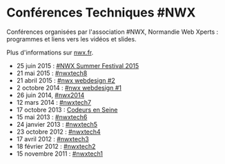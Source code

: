 # Conférences Techniques #NWX

Conférences organisées par l'association #NWX, Normandie Web Xperts : programmes et liens vers les vidéos et slides.

Plus d'informations sur [nwx.fr](http://nwx.fr).

 - 25 juin 2015 : [#NWX Summer Festival 2015](150625-nwx2015.md)
 - 21 mai 2015 : [#nwxtech8](150521-nwxtech8.md)
 - 21 abril 2015 : [#nwx webdesign #2](150421-nwxwd2.md)
 - 2 octobre 2014 : [#nwx webdesign #1](141002-nwxwd1.md)
 - 26 juin 2014, [#nwx2014](140626-nwx2014.md)
 - 12 mars 2014 : [#nwxtech7](140312-nwxtech7.md)
 - 17 octobre 2013 : [Codeurs en Seine](131017-codeurs-en-seine-2013.md)
 - 15 mai 2013 : [#nwxtech6](130515-nwxtech6.md)
 - 24 janvier 2013 : [#nwxtech5](130124-nwxtech5.md)
 - 23 octobre 2012 : [#nwxtech4](121023-nwxtech4.md)
 - 17 avril 2012 : [#nwxtech3](120417-nwxtech3.md)
 - 18 février 2012 : [#nwxtech2](120218-nwxtech2.md)
 - 15 novembre 2011 : [#nwxtech1](111115-nwxtech1.md)
